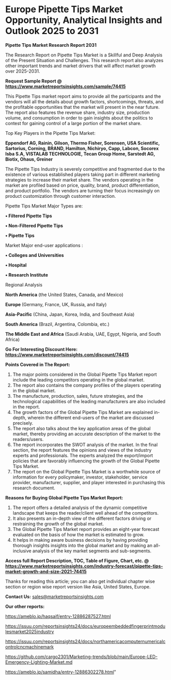  # Europe Pipette Tips Market Opportunity, Analytical Insights and Outlook 2025 to 2031

<strong>Pipette Tips Market Research Report 2031</strong>

The Research Report on Pipette Tips Market is a Skillful and Deep Analysis of the Present Situation and Challenges. This research report also analyzes other important trends and market drivers that will affect market growth over 2025-2031.

<strong>Request Sample Report @ <a href=https://www.marketreportsinsights.com/sample/74415>https://www.marketreportsinsights.com/sample/74415</a></strong>

This Pipette Tips market report aims to provide all the participants and the vendors will all the details about growth factors, shortcomings, threats, and the profitable opportunities that the market will present in the near future. The report also features the revenue share, industry size, production volume, and consumption in order to gain insights about the politics to contest for gaining control of a large portion of the market share.

Top Key Players in the Pipette Tips Market:

<strong>Eppendorf AG, Rainin, Gilson, Thermo Fisher, Sorensen, USA Scientific, Sartorius, Corning, BRAND, Hamilton, Nichiryo, Capp, Labcon, Socorex Isba S.A, VISTALAB TECHNOLOGIE, Tecan Group Home, Sarstedt AG, Biotix, Ohaus, Greiner</strong>

The Pipette Tips Industry is severely competitive and fragmented due to the existence of various established players taking part in different marketing strategies to increase their market share. The vendors operating in the market are profiled based on price, quality, brand, product differentiation, and product portfolio. The vendors are turning their focus increasingly on product customization through customer interaction.

Pipette Tips Market Major Types are:

<strong>• Filtered Pipette Tips

• Non-Filtered Pipette Tips

• Pipette Tips</strong>

Market Major end-user applications :

<strong>• Colleges and Universities

• Hospital

• Research Institute</strong>

Regional Analysis

</u><strong><b>North America</b></strong> (the United States, Canada, and Mexico)

<strong><b>Europe </b></strong>(Germany, France, UK, Russia, and Italy)

<strong><b>Asia-Pacific</b></strong> (China, Japan, Korea, India, and Southeast Asia)

<strong><b>South America</b></strong> (Brazil, Argentina, Colombia, etc.)

<strong><b>The Middle East and Africa</b></strong> (Saudi Arabia, UAE, Egypt, Nigeria, and South Africa)

<strong>Go For Interesting Discount Here: <a href=https://www.marketreportsinsights.com/discount/74415>https://www.marketreportsinsights.com/discount/74415</a></strong>

<strong>Points Covered in The Report:</strong>
<ol>
  <li>The major points considered in the Global Pipette Tips Market report include the leading competitors operating in the global market.</li>
  <li>The report also contains the company profiles of the players operating in the global market.</li>
  <li>The manufacture, production, sales, future strategies, and the technological capabilities of the leading manufacturers are also included in the report.</li>
  <li>The growth factors of the Global Pipette Tips Market are explained in-depth, wherein the different end-users of the market are discussed precisely.</li>
  <li>The report also talks about the key application areas of the global market, thereby providing an accurate description of the market to the readers/users.</li>
  <li>The report incorporates the SWOT analysis of the market. In the final section, the report features the opinions and views of the industry experts and professionals. The experts analyzed the export/import policies that are favorably influencing the growth of the Global Pipette Tips Market.</li>
  <li>The report on the Global Pipette Tips Market is a worthwhile source of information for every policymaker, investor, stakeholder, service provider, manufacturer, supplier, and player interested in purchasing this research document.</li>
</ol>
<strong>Reasons for Buying Global Pipette Tips Market Report:</strong>

<ol>
  <li>The report offers a detailed analysis of the dynamic competitive landscape that keeps the reader/client well ahead of the competitors.</li>
  <li>It also presents an in-depth view of the different factors driving or restraining the growth of the global market.</li>
  <li>The Global Pipette Tips Market report provides an eight-year forecast evaluated on the basis of how the market is estimated to grow.</li>
  <li>It helps in making aware business decisions by having providing thorough insights insights into the global market and by making an all-inclusive analysis of the key market segments and sub-segments.</li>
</ol>
<strong>Access full Report Description, TOC, Table of Figure, Chart, etc. @ <a href=https://www.marketreportsinsights.com/industry-forecast/pipette-tips-market-growth-and-size-2021-74415>https://www.marketreportsinsights.com/industry-forecast/pipette-tips-market-growth-and-size-2021-74415</a></strong>


Thanks for reading this article; you can also get individual chapter wise section or region wise report version like Asia, United States, Europe.

<strong>Contact Us:</strong>
sales@marketreportsinsights.com

<strong>Our other reports:</strong>

<a href=https://ameblo.jp/haqsaif/entry-12886287527.html>https://ameblo.jp/haqsaif/entry-12886287527.html</a>

<a href=https://issuu.com/reportsinsights24/docs/europeembeddedfingerprintmodulesmarket2025industry>https://issuu.com/reportsinsights24/docs/europeembeddedfingerprintmodulesmarket2025industry</a>

<a href=https://issuu.com/reportsinsights24/docs/northamericacomputernumericalcontrolcncmachinemark>https://issuu.com/reportsinsights24/docs/northamericacomputernumericalcontrolcncmachinemark</a>

<a href=https://github.com/cargo2301/Marketing-trends/blob/main/Europe-LED-Emergency-Lighting-Market.md>https://github.com/cargo2301/Marketing-trends/blob/main/Europe-LED-Emergency-Lighting-Market.md</a>

<a href=https://ameblo.jp/samidha/entry-12886302278.html>https://ameblo.jp/samidha/entry-12886302278.html</a>"
